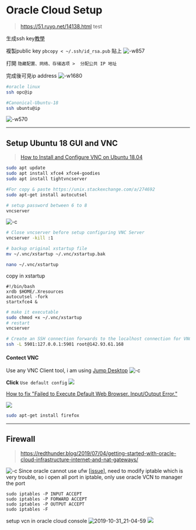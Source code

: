 # Oracle Cloud Setup 


> https://51.ruyo.net/14138.html test

生成ssh key[教學](https://www.jianshu.com/p/253ca7c2e80c)

複製public key `pbcopy < ~/.ssh/id_rsa.pub`
貼上
![-w857](./media/15713863854133.jpg)

打開 `隐藏配置、网络、存储选项 >  分配公共 IP 地址`


完成後可見ip address
![-w1680](./media/15713865652003.jpg)



```bash
#oracle linux
ssh opc@ip

#Canonical-Ubuntu-18
ssh ubuntu@ip
```
![-w570](media/15713866629807.jpg)


-------

## Setup Ubuntu 18 GUI and VNC

> [How to Install and Configure VNC on Ubuntu 18.04](https://www.digitalocean.com/community/tutorials/how-to-install-and-configure-vnc-on-ubuntu-18-04)

```bash
sudo apt update
sudo apt install xfce4 xfce4-goodies
sudo apt install tightvncserver

#For copy & paste https://unix.stackexchange.com/a/274692
sudo apt-get install autocutsel

# setup password between 6 to 8
vncserver
```
![-c](./media/15721803001859.jpg)



```bash
# Close vncserver before setup configuring VNC Server
vncserver -kill :1
```


```bash
# backup original xstartup file
mv ~/.vnc/xstartup ~/.vnc/xstartup.bak

nano ~/.vnc/xstartup
```


copy in xstartup
```
#!/bin/bash
xrdb $HOME/.Xresources
autocutsel -fork  
startxfce4 &
```


```bash
# make it executable
sudo chmod +x ~/.vnc/xstartup
# restart
vncserver

# Create an SSH connection forwards to the localhost connection for VNC.
ssh -L 5901:127.0.0.1:5901 root@142.93.61.168
```

#### Contect VNC
Use any VNC Client tool, i am using [Jump Desktop](https://jumpdesktop.com/)
![-c](./media/15721824422708.jpg)

**Click** `Use default config`
![](media/15721824091403.jpg)

[How to fix "Failed to Execute Default Web Browser. Input/Output Error."](https://www.youtube.com/watch?v=PiKqqPZcn3A)

![](./media/15721831094289.jpg)


```bash
sudo apt-get install firefox
```

-------

## Firewall

> https://redthunder.blog/2019/07/04/getting-started-with-oracle-cloud-infrastructure-internet-and-nat-gateways/

![-c](https://solutionsanz.files.wordpress.com/2019/07/070419_0614_gettingstar1.png)
Since oracle cannot use ufw [[issue](https://docs.cloud.oracle.com/iaas/Content/knownissues.htm#ufw)], need to modify iptable which is very trouble, so i open all port in iptable, only use oracle VCN to manager the port
 

```
sudo iptables -P INPUT ACCEPT
sudo iptables -P FORWARD ACCEPT
sudo iptables -P OUTPUT ACCEPT
sudo iptables -F
```

setup vcn in oracle cloud console
![2019-10-31_21-04-59](./media/2019-10-31_21-04-59.png)
![](./media/15725269918622.jpg)
